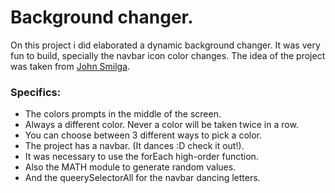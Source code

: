 # Background changer.

On this project i did elaborated a dynamic background changer. It was very fun to build, specially the navbar icon color changes. The idea of the project was taken from [John Smilga](https://www.johnsmilga.com/).

### Specifics:

* The colors prompts in the middle of the screen.
* Always a different color. Never a color will be taken twice in a row.
* You can choose between 3 different ways to pick a color.
* The project has a navbar. (It dances :D check it out!).
* It was necessary to use the forEach high-order function. 
* Also the MATH module to generate random values.
* And the queerySelectorAll for the navbar dancing letters.
